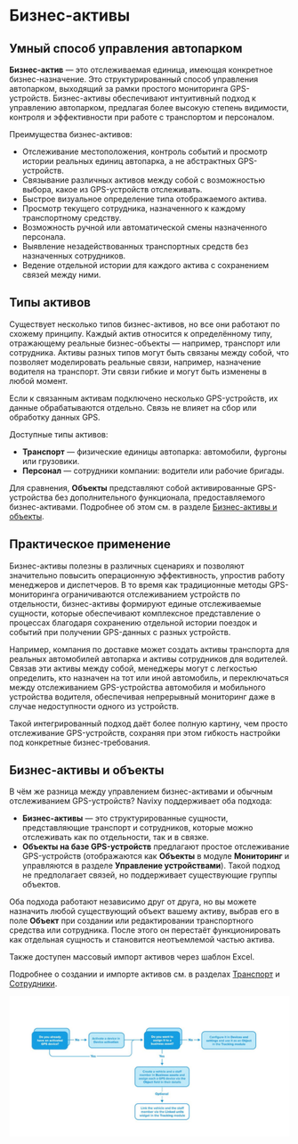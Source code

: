 # Бизнес-активы

## Умный способ управления автопарком

**Бизнес-актив** — это отслеживаемая единица, имеющая конкретное бизнес-назначение. Это структурированный способ управления автопарком, выходящий за рамки простого мониторинга GPS-устройств. Бизнес-активы обеспечивают интуитивный подход к управлению автопарком, предлагая более высокую степень видимости, контроля и эффективности при работе с транспортом и персоналом.

Преимущества бизнес-активов:

- Отслеживание местоположения, контроль событий и просмотр истории реальных единиц автопарка, а не абстрактных GPS-устройств.
- Связывание различных активов между собой с возможностью выбора, какое из GPS-устройств отслеживать.
- Быстрое визуальное определение типа отображаемого актива.
- Просмотр текущего сотрудника, назначенного к каждому транспортному средству.
- Возможность ручной или автоматической смены назначенного персонала.
- Выявление незадействованных транспортных средств без назначенных сотрудников.
- Ведение отдельной истории для каждого актива с сохранением связей между ними.

## Типы активов

Существует несколько типов бизнес-активов, но все они работают по схожему принципу. Каждый актив относится к определённому типу, отражающему реальные бизнес-объекты — например, транспорт или сотрудника. Активы разных типов могут быть связаны между собой, что позволяет моделировать реальные связи, например, назначение водителя на транспорт. Эти связи гибкие и могут быть изменены в любой момент.

Если к связанным активам подключено несколько GPS-устройств, их данные обрабатываются отдельно. Связь не влияет на сбор или обработку данных GPS.

Доступные типы активов:

- **Транспорт** — физические единицы автопарка: автомобили, фургоны или грузовики.
- **Персонал** — сотрудники компании: водители или рабочие бригады.

Для сравнения, **Объекты** представляют собой активированные GPS-устройства без дополнительного функционала, предоставляемого бизнес-активами. Подробнее об этом см. в разделе [Бизнес-активы и объекты](#assets-vs-objects).

## Практическое применение

Бизнес-активы полезны в различных сценариях и позволяют значительно повысить операционную эффективность, упростив работу менеджеров и диспетчеров. В то время как традиционные методы GPS-мониторинга ограничиваются отслеживанием устройств по отдельности, бизнес-активы формируют единые отслеживаемые сущности, которые обеспечивают комплексное представление о процессах благодаря сохранению отдельной истории поездок и событий при получении GPS-данных с разных устройств.

Например, компания по доставке может создать активы транспорта для реальных автомобилей автопарка и активы сотрудников для водителей. Связав эти активы между собой, менеджеры могут с легкостью определить, кто назначен на тот или иной автомобиль, и переключаться между отслеживанием GPS-устройства автомобиля и мобильного устройства водителя, обеспечивая непрерывный мониторинг даже в случае недоступности одного из устройств.

Такой интегрированный подход даёт более полную картину, чем просто отслеживание GPS-устройств, сохраняя при этом гибкость настройки под конкретные бизнес-требования.

## Бизнес-активы и объекты

В чём же разница между управлением бизнес-активами и обычным отслеживанием GPS-устройств? Navixy поддерживает оба подхода:

- **Бизнес-активы** — это структурированные сущности, представляющие транспорт и сотрудников, которые можно отслеживать как по отдельности, так и в связке.
- **Объекты на базе GPS-устройств** предлагают простое отслеживание GPS-устройств (отображаются как **Объекты** в модуле **Мониторинг** и управляются в разделе **Управление устройствами**). Такой подход не предполагает связей, но поддерживает существующие группы объектов.

Оба подхода работают независимо друг от друга, но вы можете назначить любой существующий объект вашему активу, выбрав его в поле **Объект** при создании или редактировании транспортного средства или сотрудника. После этого он перестаёт функционировать как отдельная сущность и становится неотъемлемой частью актива.

Также доступен массовый импорт активов через шаблон Excel.

Подробнее о создании и импорте активов см. в разделах [Транспорт](#) и [Сотрудники](#).

![Создание активов и объектов - карта принятия решений](attachments/Untitled-20250506-142639.jpg)
